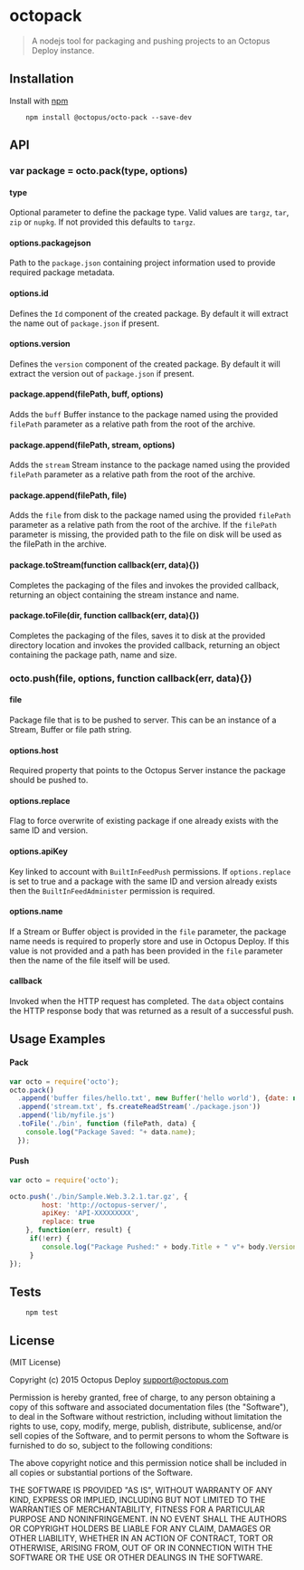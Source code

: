 octopack
====
> A nodejs tool for packaging and pushing projects to an Octopus Deploy instance.

## Installation
Install with [npm](https://npmjs.org/package/gulp-octo)

```shell
    npm install @octopus/octo-pack --save-dev
```

## API

### var package = octo.pack(type, options)

#### type
Optional parameter to define the package type. Valid values are `targz`, `tar`, `zip` or `nupkg`. If not provided this defaults to `targz`.

#### options.packagejson
Path to the `package.json` containing project information used to provide required package metadata.

#### options.id
Defines the `Id` component of the created package. By default it will extract the name out of `package.json` if present.

#### options.version
Defines the `version` component of the created package. By default it will extract the version out of `package.json` if present.

#### package.append(filePath, buff, options)
Adds the `buff` Buffer instance to the package named using the provided `filePath` parameter as a relative path from the root of the archive.

#### package.append(filePath, stream, options)
Adds the `stream` Stream instance to the package named using the provided `filePath` parameter as a relative path from the root of the archive.

#### package.append(filePath, file)
Adds the `file` from disk to the package named using the provided `filePath` parameter as a relative path from the root of the archive. If the `filePath` parameter is missing, the provided path to the file on disk will be used as the filePath in the archive.

#### package.toStream(function callback(err, data){})
Completes the packaging of the files and invokes the provided callback, returning an object containing the stream instance and name.

#### package.toFile(dir, function callback(err, data){})
Completes the packaging of the files, saves it to disk at the provided directory location and invokes the provided callback, returning an object containing the package path, name and size.

### octo.push(file, options, function callback(err, data){})

#### file
Package file that is to be pushed to server. This can be an instance of a Stream, Buffer or file path string.

#### options.host
Required property that points to the Octopus Server instance the package should be pushed to.

#### options.replace
Flag to force overwrite of existing package if one already exists with the same ID and version.

#### options.apiKey
Key linked to account with `BuiltInFeedPush` permissions. 
If `options.replace` is set to true and a package with the same ID and version already exists then the `BuiltInFeedAdminister` permission is required.

#### options.name
If a Stream or Buffer object is provided in the `file` parameter, the package name needs is required to properly store and use in Octopus Deploy. If this value is not provided and a path has been provided in the `file` parameter then the name of the file itself will be used.

#### callback
Invoked when the HTTP request has completed. The `data` object contains the HTTP response body that was returned as a result of a successful push.

## Usage Examples

#### Pack
```js
var octo = require('octo');
octo.pack()
  .append('buffer files/hello.txt', new Buffer('hello world'), {date: new Date(2011, 11, 11)})
  .append('stream.txt', fs.createReadStream('./package.json'))
  .append('lib/myfile.js')
  .toFile('./bin', function (filePath, data) {
    console.log("Package Saved: "+ data.name);
  });
``` 

#### Push
```js
var octo = require('octo');

octo.push('./bin/Sample.Web.3.2.1.tar.gz', {
        host: 'http://octopus-server/', 
        apiKey: 'API-XXXXXXXXX',
        replace: true
    }, function(err, result) {
     if(!err) {
        console.log("Package Pushed:" + body.Title + " v"+ body.Version +" (" + fileSizeString(body.PackageSizeBytes) +"nytes)"); 
     }
});
```

## Tests
```shell
    npm test
```

## License

(MIT License)

Copyright (c) 2015 Octopus Deploy support@octopus.com

Permission is hereby granted, free of charge, to any person obtaining a copy of this software and associated documentation files (the "Software"), to deal in the Software without restriction, including without limitation the rights to use, copy, modify, merge, publish, distribute, sublicense, and/or sell copies of the Software, and to permit persons to whom the Software is furnished to do so, subject to the following conditions:

The above copyright notice and this permission notice shall be included in all copies or substantial portions of the Software.

THE SOFTWARE IS PROVIDED "AS IS", WITHOUT WARRANTY OF ANY KIND, EXPRESS OR IMPLIED, INCLUDING BUT NOT LIMITED TO THE WARRANTIES OF MERCHANTABILITY, FITNESS FOR A PARTICULAR PURPOSE AND NONINFRINGEMENT. IN NO EVENT SHALL THE AUTHORS OR COPYRIGHT HOLDERS BE LIABLE FOR ANY CLAIM, DAMAGES OR OTHER LIABILITY, WHETHER IN AN ACTION OF CONTRACT, TORT OR OTHERWISE, ARISING FROM, OUT OF OR IN CONNECTION WITH THE SOFTWARE OR THE USE OR OTHER DEALINGS IN THE SOFTWARE.